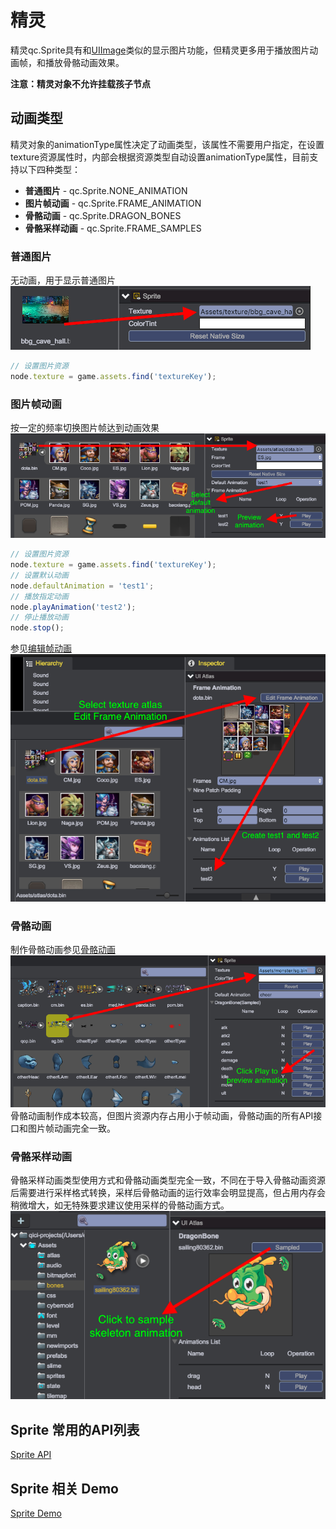 # 精灵
精灵qc.Sprite具有和[UIImage](UIImage.html)类似的显示图片功能，但精灵更多用于播放图片动画帧，和播放骨骼动画效果。

__注意：精灵对象不允许挂载孩子节点__

## 动画类型
精灵对象的animationType属性决定了动画类型，该属性不需要用户指定，在设置texture资源属性时，内部会根据资源类型自动设置animationType属性，目前支持以下四种类型：
* __普通图片__ - qc.Sprite.NONE_ANIMATION
* __图片帧动画__ - qc.Sprite.FRAME_ANIMATION
* __骨骼动画__ - qc.Sprite.DRAGON_BONES
* __骨骼采样动画__ - qc.Sprite.FRAME_SAMPLES

### 普通图片
无动画，用于显示普通图片  
![](images/sprite_0.png)
````javascript
// 设置图片资源
node.texture = game.assets.find('textureKey');
````

### 图片帧动画
按一定的频率切换图片帧达到动画效果  
![](images/sprite_1.png)
````javascript
// 设置图片资源
node.texture = game.assets.find('textureKey');
// 设置默认动画
node.defaultAnimation = 'test1';
// 播放指定动画
node.playAnimation('test2');
// 停止播放动画
node.stop();
````

参见[编辑帧动画](../FrameAnimation/index.html)  
![](images/sprite_2.png)

### 骨骼动画
制作骨骼动画参见[骨骼动画](../DragonBone/index.html)  
![](images/sprite_3.png)
骨骼动画制作成本较高，但图片资源内存占用小于帧动画，骨骼动画的所有API接口和图片帧动画完全一致。

### 骨骼采样动画
骨骼采样动画类型使用方式和骨骼动画类型完全一致，不同在于导入骨骼动画资源后需要进行采样格式转换，采样后骨骼动画的运行效率会明显提高，但占用内存会稍微增大，如无特殊要求建议使用采样的骨骼动画方式。  
![](images/sprite_4.png)

## Sprite 常用的API列表
[Sprite API](http://docs.zuoyouxi.com/api/gameobject/CSprite.html)

## Sprite 相关 Demo
[Sprite Demo](http://engine.zuoyouxi.com/demo/index.html#anchor_Sprite)
